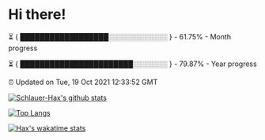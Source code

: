 # Hi there!

⏳ { ██████████████████░░░░░░░░░░░░ } - 61.75% - Month progress

⏳ { ███████████████████████░░░░░░░ } - 79.87% - Year progress

⏰ Updated on Tue, 19 Oct 2021 12:33:52 GMT


[![Schlauer-Hax's github stats](https://github-readme-stats.vercel.app/api?username=Schlauer-Hax&show_icons=true&theme=dark&count_private=true)](https://github.com/Schlauer-Hax)


[![Top Langs](https://github-readme-stats.vercel.app/api/top-langs/?username=Schlauer-Hax&layout=compact&theme=dark)](https://github.com/Schlauer-Hax?tab=repositories)


[![Hax's wakatime stats](https://github-readme-stats.vercel.app/api/wakatime?username=Hax&theme=dark)](https://wakatime.com/@Hax)

